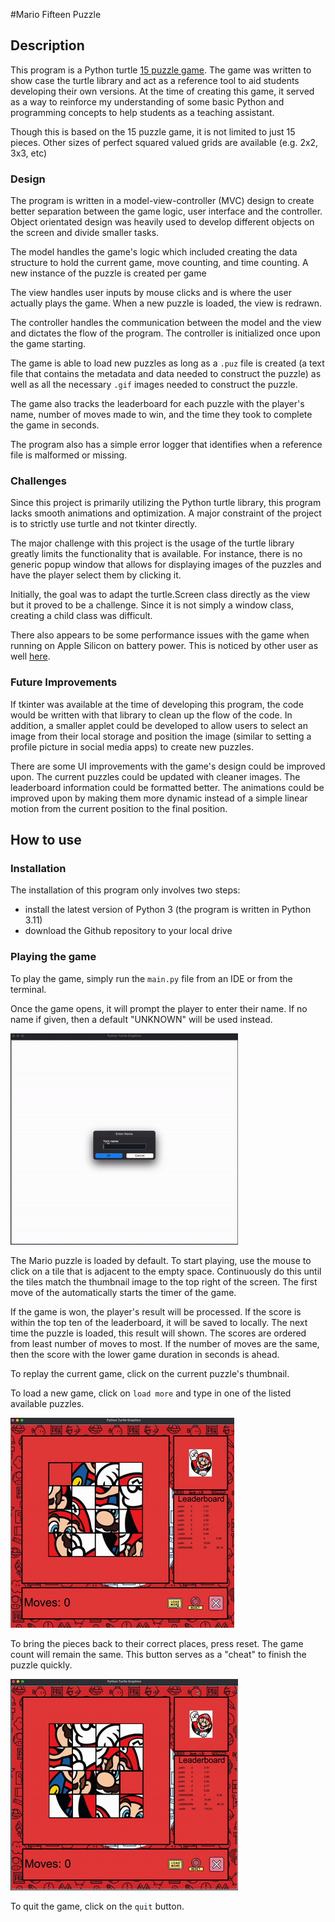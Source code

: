 #Mario Fifteen Puzzle

## Description
This program is a Python turtle [15 puzzle game](https://en.wikipedia.org/wiki/15_puzzle). The game was written to show case the turtle library and act as a reference tool to aid students developing their own versions. At the time of creating this game, it served as a way to reinforce my understanding of some basic Python and programming concepts to help students as a teaching assistant. 

Though this is based on the 15 puzzle game, it is not limited to just 15 pieces. Other sizes of perfect squared valued grids are available (e.g. 2x2, 3x3, etc)

### Design
The program is written in a model-view-controller (MVC) design to create better separation between the game logic, user interface and the controller. Object orientated design was heavily used to develop different objects on the screen and divide smaller tasks.

The model handles the game's logic which included creating the data structure to hold the current game, move counting, and time counting. A new instance of the puzzle is created per game

The view handles user inputs by mouse clicks and is where the user actually plays the game. When a new puzzle is loaded, the view is redrawn. 

The controller handles the communication between the model and the view and dictates the flow of the program. The controller is initialized once upon the game starting.

The game is able to load new puzzles as long as a `.puz` file is created (a text file that contains the metadata and data needed to construct the puzzle) as well as all the necessary `.gif` images needed to construct the puzzle. 

The game also tracks the leaderboard for each puzzle with the player's name, number of moves made to win, and the time they took to complete the game in seconds. 

The program also has a simple error logger that identifies when a reference  file is malformed or missing.

### Challenges

Since this project is primarily utilizing the Python turtle library, this program lacks smooth animations and optimization. A major constraint of the project is to strictly use turtle and not tkinter directly. 

The major challenge with this project is the usage of the turtle library greatly limits the functionality that is available. For instance, there is no generic popup window that allows for displaying images of the puzzles and have the player select them by clicking it. 

Initially, the goal was to adapt the turtle.Screen class directly as the view but it proved to be a challenge. Since it is not simply a window class, creating a child class was difficult. 

There also appears to be some performance issues with the game when running on Apple Silicon on battery power. This is noticed by other user as well [here](https://developer.apple.com/forums/thread/695963). 

### Future Improvements 

If tkinter was available at the time of developing this program, the code would be written with that library to clean up the flow of the code. In addition, a smaller applet could be developed to allow users to select an image from their local storage and position the image (similar to setting a profile picture in social media apps) to create new puzzles. 

There are some UI improvements with the game's design could be improved upon. The current puzzles could be updated with cleaner images. The leaderboard information could be formatted better. The animations could be improved upon by making them more dynamic instead of a simple linear motion from the current position to the final position. 

## How to use

### Installation
The installation of this program only involves two steps:
- install the latest version of Python 3 (the program is written in Python 3.11)
- download the Github repository to your local drive

### Playing the game
To play the game, simply run the `main.py` file from an IDE or from the terminal. 

Once the game opens, it will prompt the player to enter their name. If no name if given, then a default "UNKNOWN" will be used instead. 

![startup](https://github.com/jgliao248/15_Puzzle_Turtle/blob/main/Readme%20Files/startup.gif)

The Mario puzzle is loaded by default. To start playing, use the mouse to click on a tile that is adjacent to the empty space. Continuously do this until the tiles match the thumbnail image to the top right of the screen. The first move of the automatically starts the timer of the game. 

If the game is won, the player's result will be processed. If the score is within the top ten of the leaderboard, it will be saved to locally. The next time the puzzle is loaded, this result will shown. The scores are ordered from least number of moves to most. If the number of moves are the same, then the score with the lower game duration in seconds is ahead. 

To replay the current game, click on the current puzzle's thumbnail. 

To load a new game, click on `load more` and type in one of the listed available puzzles. 

![load](https://github.com/jgliao248/15_Puzzle_Turtle/blob/main/Readme%20Files/load.gif)

To bring the pieces back to their correct places, press reset. The game count will remain the same. This button serves as a "cheat" to finish the puzzle quickly. 

![reset](https://github.com/jgliao248/15_Puzzle_Turtle/blob/main/Readme%20Files/reset.gif)

To quit the game, click on the `quit` button. 
